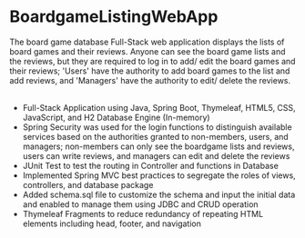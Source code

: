 # BoardgameListingWebApp
The board game database Full-Stack web application displays the lists of board games and their reviews. Anyone can see the board game lists and the reviews, but they are required to log in to add/ edit the board games and their reviews; 'Users' have the authority to add board games to the list and add reviews, and 'Managers' have the authority to edit/ delete the reviews.
<br><br>
<ul>
<li>Full-Stack Application using Java, Spring Boot, Thymeleaf, HTML5, CSS, JavaScript, and H2 Database Engine (In-memory)</li>
<li>Spring Security was used for the login functions to distinguish available services based on the authorities granted to non-members, users, and managers; non-members can only see the boardgame lists and reviews, users can write reviews, and managers can edit and delete the reviews</li>
<li>JUnit Test to test the routing in Controller and functions in Database </li>
<li>Implemented Spring MVC best practices to segregate the roles of views, controllers, and database package</li>
<li>Added schema.sql file to customize the schema and input the initial data and enabled to manage them using JDBC and CRUD operation</li>
<li>Thymeleaf Fragments to reduce redundancy of repeating HTML elements including head, footer, and navigation</li>
</ul>
